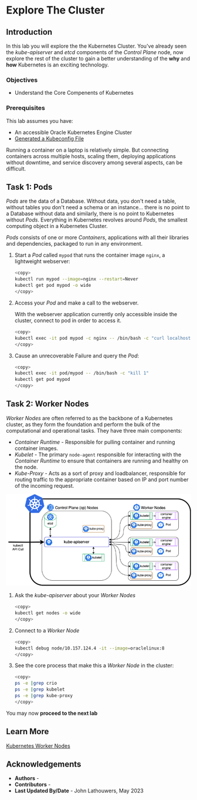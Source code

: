 # Explore The Cluster

## Introduction

In this lab you will explore the the Kubernetes Cluster.  You've already seen the *kube-apiserver* and *etcd* components of the *Control Plane* node, now explore the rest of the cluster to gain a better understanding of the **why** and **how** Kubernetes is an exciting technology.

### Objectives

* Understand the Core Compenents of Kubernetes

### Prerequisites

This lab assumes you have:

* An accessible Oracle Kubernetes Engine Cluster
* [Generated a Kubeconfig File](?lab=access-cluster)

Running a container on a laptop is relatively simple. But connecting containers across multiple hosts, scaling them, deploying
applications without downtime, and service discovery among several aspects, can be difficult.

## Task 1: Pods

*Pods* are the data of a Database.  Without data, you don't need a table, without tables you don't need a schema or an instance... there is no point to a Database without data and similarly, there is no point to Kubernetes without *Pods*.  Everything in Kubernetes revolves around *Pods*, the smallest computing object in a Kubernetes Cluster.

*Pods* consists of one or more *Containers*, applications with all their libraries and dependencies, packaged to run in any environment.

1. Start a *Pod* called `mypod` that runs the container image `nginx`, a lightweight webserver:

    ```bash
    <copy>
    kubectl run mypod --image=nginx --restart=Never
    kubectl get pod mypod -o wide
    </copy>
    ```

2. Access your *Pod* and make a call to the webserver.

    With the webserver application currently only accessible inside the cluster, connect to pod in order to access it.

    ```bash
    <copy>
    kubectl exec -it pod mypod -c nginx -- /bin/bash -c "curl localhost"
    </copy>
    ```

3. Cause an unrecoverable Failure and query the *Pod*:

    ```bash
    <copy>
    kubectl exec -it pod/mypod -- /bin/bash -c "kill 1"
    kubectl get pod mypod
    </copy>
    ```




## Task 2: Worker Nodes

*Worker Nodes* are often referred to as the backbone of a Kubernetes cluster, as they form the foundation and perform the bulk of the computational and operational tasks. They have three main components:

* *Container Runtime* - Responsible for pulling container and running container images. 
* *Kubelet* - The primary `node-agent` responsible for interacting with the *Container Runtime* to ensure that containers are running and healthy on the node. 
* *Kube-Proxy* - Acts as a sort of proxy and loadbalancer, responsible for routing traffic to the appropriate container based on IP and port number of the incoming request.

![Worker Nodes](images/worker_nodes.png "Worker Nodes")

1. Ask the *kube-apiserver* about your *Worker Nodes*

    ```bash
    <copy>
    kubectl get nodes -o wide
    </copy>
    ```

2. Connect to a *Worker Node*

    ```bash
    <copy>
    kubectl debug node/10.157.124.4 -it --image=oraclelinux:8
    </copy>
    ```

3. See the core process that make this a *Worker Node* in the cluster:

    ```bash
    <copy>
    ps -e |grep crio
    ps -e |grep kubelet
    ps -e |grep kube-proxy
    </copy>
    ```

You may now **proceed to the next lab**

## Learn More

[Kubernetes Worker Nodes](https://kubernetes.io/docs/concepts/architecture/nodes/)

## Acknowledgements

* **Authors** - [](var:authors)
* **Contributors** - [](var:contributors)
* **Last Updated By/Date** - John Lathouwers, May 2023